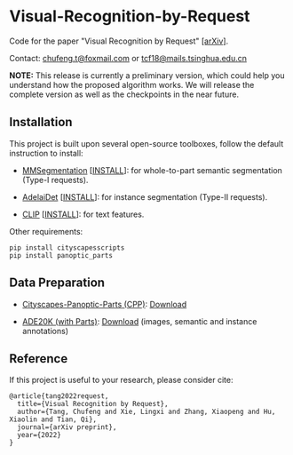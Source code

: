 # Visual-Recognition-by-Request

Code for the paper "Visual Recognition by Request" [[arXiv]](https://arxiv.org/coming_soon).

Contact: chufeng.t@foxmail.com or tcf18@mails.tsinghua.edu.cn

**NOTE:** This release is currently a preliminary version, which could help you understand how the proposed algorithm works. We will release the complete version as well as the checkpoints in the near future.

## Installation

This project is built upon several open-source toolboxes, follow the default instruction to install:

- [MMSegmentation](https://github.com/open-mmlab/mmsegmentation) [[INSTALL](https://github.com/open-mmlab/mmsegmentation/blob/master/docs/en/get_started.md#installation)]: for whole-to-part semantic segmentation (Type-I requests).

- [AdelaiDet](https://github.com/aim-uofa/AdelaiDet) [[INSTALL](https://github.com/aim-uofa/AdelaiDet#installation)]: for instance segmentation (Type-II requests).

- [CLIP](https://github.com/openai/CLIP) [[INSTALL](https://github.com/openai/CLIP#usage)]: for text features.

Other requirements:

```
pip install cityscapesscripts
pip install panoptic_parts
```

## Data Preparation

- [Cityscapes-Panoptic-Parts (CPP)](https://arxiv.org/abs/2004.07944): [Download](https://www.cityscapes-dataset.com/downloads/)

- [ADE20K (with Parts)](https://groups.csail.mit.edu/vision/datasets/ADE20K/): [Download](http://sceneparsing.csail.mit.edu/) (images, semantic and instance annotations)

## Reference

If this project is useful to your research, please consider cite:

```
@article{tang2022request,
  title={Visual Recognition by Request},
  author={Tang, Chufeng and Xie, Lingxi and Zhang, Xiaopeng and Hu, Xiaolin and Tian, Qi},
  journal={arXiv preprint},
  year={2022}
}
```